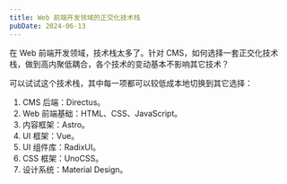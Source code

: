 ```yaml
---
title: Web 前端开发领域的正交化技术栈
pubDate: 2024-06-13
---
```


在 Web 前端开发领域，技术栈太多了。针对 CMS，如何选择一套正交化技术栈，做到高内聚低耦合，各个技术的变动基本不影响其它技术？

可以试试这个技术栈，其中每一项都可以较低成本地切换到其它选择：

1. CMS 后端：Directus。
2. Web 前端基础：HTML、CSS、JavaScript。
3. 内容框架：Astro。
4. UI 框架：Vue。
5. UI 组件库：RadixUI。
6. CSS 框架：UnoCSS。
7. 设计系统：Material Design。
